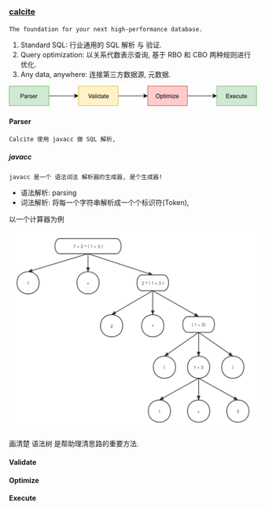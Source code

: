 ### [calcite](https://calcite.apache.org/)
`The foundation for your next high-performance database.`
1. Standard SQL: 行业通用的 SQL 解析 与 验证.
2. Query optimization: 以关系代数表示查询, 基于 RBO 和 CBO 两种规则进行优化.
3. Any data, anywhere: 连接第三方数据源, 元数据.

![img.png](img.png)

#### Parser
`Calcite 使用 javacc 做 SQL 解析, `
##### javacc
`javacc 是一个 语法词法 解析器的生成器, 是个生成器!`
* 语法解析: parsing
* 词法解析: 将每一个字符串解析成一个个标识符(Token), 

以一个计算器为例

![1.jpg](1.jpg)

画清楚 语法树 是帮助理清思路的重要方法.

#### Validate
#### Optimize
#### Execute
